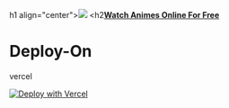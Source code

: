 h1 align="center"><a href="https://animxer.fun"><img src="https://cdn.jsdelivr.net/gh/XerAnime/Logo@main/logo.jpg"></a></h1>
<h2<a href="https://animxer.fun"><b>Watch Animes Online For Free</b></a></h4>


# Deploy-On
vercel

[![Deploy with Vercel](https://vercel.com/button)](https://vercel.com/new/clone?repository-url=https%3A%2F%2Fgithub.com%2FXerAnime%2Fanimxer100&project-name=animxer100&repository-name=animxer100&demo-title=animxer100&demo-description=Watch%20Animes%20Online%20For%20Free&demo-url=animxer.fun&demo-image=https://cdn.jsdelivr.net/gh/XerAnime/Logo@main/logo.jpg)

